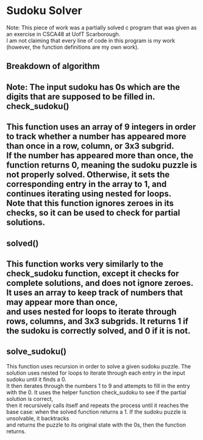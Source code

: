 # Sudoku Solver  
Note: This piece of work was a partially solved c program that was given as an exercise in CSCA48 at UofT Scarborough.  
I am not claiming that every line of code in this program is my work (however, the function definitions are my own work).

## Breakdown of algorithm  
Note: The input sudoku has 0s which are the digits that are supposed to be filled in.
check_sudoku() 
---
This function uses an array of 9 integers in order to track whether a number has appeared more than once in a row, column, or 3x3 subgrid.  
If the number has appeared more than once, the function returns 0, meaning the sudoku puzzle is not properly solved. Otherwise, it sets the corresponding entry in the array to 1, and continues iterating using nested for loops.  
Note that this function ignores zeroes in its checks, so it can be used to check for partial solutions.
---
solved()  
---
This function works very similarly to the check_sudoku function, except it checks for complete solutions, and does not ignore zeroes. It uses an array to keep track of numbers that may appear more than once,  
and uses nested for loops to iterate through rows, columns, and 3x3 subgrids. It returns 1 if the sudoku is correctly solved, and 0 if it is not.  
---
solve_sudoku()  
---
This function uses recursion in order to solve a given sudoku puzzle. The solution uses nested for loops to iterate through each entry in the input sudoku until it finds a 0.  
It then iterates through the numbers 1 to 9 and attempts to fill in the entry with the 0. It uses the helper function check_sudoku to see if the partial solution is correct,  
then it recursively calls itself and repeats the process until it reaches the base case: when the solved function returns a 1. If the sudoku puzzle is unsolvable, it backtracks  
and returns the puzzle to its original state with the 0s, then the function returns.  

